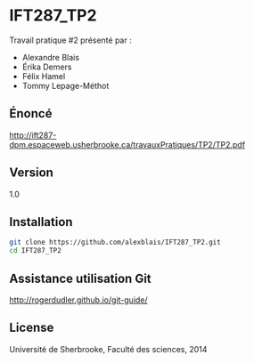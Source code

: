 IFT287_TP2
=========

Travail pratique #2 présenté par :

  - Alexandre Blais
  - Érika Demers
  - Félix Hamel
  - Tommy Lepage-Méthot

Énoncé
--------------
http://ift287-dpm.espaceweb.usherbrooke.ca/travauxPratiques/TP2/TP2.pdf

Version
----

1.0

Installation
--------------

```sh
git clone https://github.com/alexblais/IFT287_TP2.git
cd IFT287_TP2
```

Assistance utilisation Git
--------------
http://rogerdudler.github.io/git-guide/

License
----

Université de Sherbrooke, Faculté des sciences, 2014
